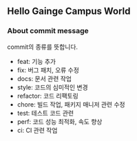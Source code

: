 ## Hello Gainge Campus World

### About commit message
commit의 종류를 뜻합니다.
- feat: 기능 추가
- fix: 버그 패치, 오류 수정
- docs: 문서 관련 작업
- style: 코드의 심미적인 변경
- refactor: 코드 리팩토링
- chore: 빌드 작업, 패키지 매니저 관련 수정
- test: 테스트 코드 관련
- perf: 코드 성능 최적화, 속도 향상
- ci: CI 관련 작업
